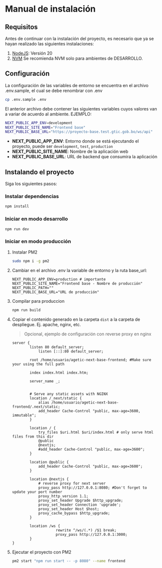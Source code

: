 # Manual de instalación

## Requisitos

Antes de continuar con la instalación del proyecto, es necesario que ya se hayan realizado las siguientes instalaciones:

1. [NodeJS](https://github.com/nodesource/distributions/blob/master/README.md): Versión 20
2. [NVM](https://github.com/nvm-sh/nvm) Se recomienda NVM solo para ambientes de DESARROLLO.

## Configuración

La configuración de las variables de entorno se encuentra en el archivo .env.sample, el cual se debe renombrar con .env

```bash
cp .env.sample .env
```

El anterior archivo debe contener las siguientes variables cuyos valores van a variar de acuerdo al ambiente. EJEMPLO:

```bash
NEXT_PUBLIC_APP_ENV=development
NEXT_PUBLIC_SITE_NAME="Frontend base"
NEXT_PUBLIC_BASE_URL="https://proyecto-base.test.gtic.gob.bo/ws/api"
```

- **NEXT_PUBLIC_APP_ENV**: Entorno donde se está ejecutando el proyecto, puede ser `development`, `test`, `production`
- **NEXT_PUBLIC_SITE_NAME**: Nombre de la aplicación web
- **NEXT_PUBLIC_BASE_URL**: URL de backend que consumira la aplicación

## Instalando el proyecto

Siga los siguientes pasos:

### Instalar dependencias

```bash
npm install
```

### Iniciar en modo desarrollo

```bash
npm run dev
```

### Iniciar en modo producción

1. Instalar PM2

   ```bash
   sudo npm i -g pm2
   ```

2. Cambiar en el archivo .env la variable de entorno y la ruta base_url:

   ```
   NEXT_PUBLIC_APP_ENV=production # importante
   NEXT_PUBLIC_SITE_NAME="Frontend base - Nombre de producción"
   NEXT_PUBLIC_PATH=""
   NEXT_PUBLIC_BASE_URL="URL de producción"
   ```

3. Compilar para produccion

   ```bash
   npm run build
   ```

4. Copiar el contenido generado en la carpeta `dist` a la carpeta de despliegue. Ej. apache, nginx, etc.

   > Opcional, ejemplo de configuración con reverse proxy en nginx

   ```
   server {
           listen 80 default_server;
               listen [::]:80 default_server;

           root /home/usuario/agetic-next-base-frontend; #Make sure your using the full path

           index index.html index.htm;

           server_name _;


           # Serve any static assets with NGINX
           location /_next/static {
               alias /home/usuario/agetic-next-base-frontend/.next/static;
               add_header Cache-Control "public, max-age=3600, immutable";
           }

           location / {
               try_files $uri.html $uri/index.html # only serve html files from this dir
               @public
               @nextjs;
               #add_header Cache-Control "public, max-age=3600";
           }

           location @public {
               add_header Cache-Control "public, max-age=3600";
           }

           location @nextjs {
               # reverse proxy for next server
               proxy_pass http://127.0.0.1:8080; #Don't forget to update your port number
               proxy_http_version 1.1;
               proxy_set_header Upgrade $http_upgrade;
               proxy_set_header Connection 'upgrade';
               proxy_set_header Host $host;
               proxy_cache_bypass $http_upgrade;
           }

           location /ws {
                       rewrite ^/ws/(.*) /$1 break;
                       proxy_pass http://127.0.0.1:3000;
           }
   }

   ```

5. Ejecutar el proyecto con PM2
   ```bash
   pm2 start "npm run start -- -p 8080" --name frontend
   ```
